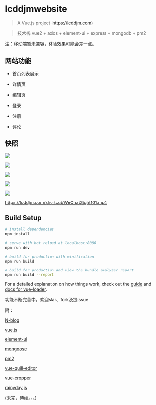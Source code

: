 # lcddjmwebsite

> A Vue.js project (https://lcddjm.com)

> 技术栈 vue2 + axios + element-ui + express + mongodb + pm2

注：移动端暂未兼容，体验效果可能会差一点。
## 网站功能

- 首页列表展示

- 详情页

- 编辑页

- 登录

- 注册

- 评论 

## 快照

![](https://image.lcddjm.com/shortcut/WechatIMG159.jpeg)

<!-- ![](https://image.lcddjm.com/shortcut/WechatIMG160.jpeg) -->

![](https://image.lcddjm.com/shortcut/WechatIMG162.jpeg)

![](https://image.lcddjm.com/shortcut/WechatIMG163.jpeg)

![](https://image.lcddjm.com/shortcut/WechatIMG164.jpeg)

![](https://image.lcddjm.com/shortcut/WechatIMG164.jpeg)

https://lcddjm.com/shortcut/WeChatSight161.mp4


## Build Setup

``` bash
# install dependencies
npm install

# serve with hot reload at localhost:8080
npm run dev

# build for production with minification
npm run build

# build for production and view the bundle analyzer report
npm run build --report

```
For a detailed explanation on how things work, check out the [guide](http://vuejs-templates.github.io/webpack/) and [docs for vue-loader](http://vuejs.github.io/vue-loader).

功能不断完善中，欢迎star、fork及提issue

附：

[N-blog](https://github.com/nswbmw/N-blog)

[vue.js](https://cn.vuejs.org/index.html)

[element-ui](http://element-cn.eleme.io/#/zh-CN)

[mongoose](http://mongoosejs.com/)

[pm2](http://pm2.keymetrics.io/)

[vue-quill-editor](https://surmon-china.github.io/vue-quill-editor/)

[vue-cropper](http://xyxiao.cn/vue-cropper/example/)

[rainyday.js](http://maroslaw.github.io/rainyday.js/)

(未完，待续。。。)
